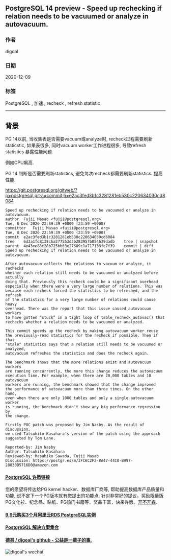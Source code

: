 ## PostgreSQL 14 preview - Speed up rechecking if relation needs to be vacuumed or analyze in autovacuum.  
  
### 作者  
digoal  
  
### 日期  
2020-12-09  
  
### 标签  
PostgreSQL , 加速 , recheck , refresh statistic  
  
----  
  
## 背景  
PG 14以前, 当收集表是否需要vacuum或analyze时, recheck过程需要刷新staticstic, 如果表很多, 同时vacuum worker工作进程很多, 导致refresh statistics 暴露性能问题.   
  
例如CPU飙高.   
  
PG 14 判断是否需要刷新statistics, 避免每次recheck都需要刷新statistics.  提高性能.     
  
https://git.postgresql.org/gitweb/?p=postgresql.git;a=commit;h=e2ac3fed3b1c3281281eb530c220634030cd8084  
  
```  
Speed up rechecking if relation needs to be vacuumed or analyze in autovacuum.  
author	Fujii Masao <fujii@postgresql.org>	  
Tue, 8 Dec 2020 22:59:39 +0800 (23:59 +0900)  
committer	Fujii Masao <fujii@postgresql.org>	  
Tue, 8 Dec 2020 22:59:39 +0800 (23:59 +0900)  
commit	e2ac3fed3b1c3281281eb530c220634030cd8084  
tree	6d3a1fd8138cba277553d3b283957b054639dadb	tree | snapshot  
parent	4e43ee88c28b725bb63e27609c1a717138fc7f39	commit | diff  
Speed up rechecking if relation needs to be vacuumed or analyze in autovacuum.  
  
After autovacuum collects the relations to vacuum or analyze, it rechecks  
whether each relation still needs to be vacuumed or analyzed before actually  
doing that. Previously this recheck could be a significant overhead  
especially when there were a very large number of relations. This was  
because each recheck forced the statistics to be refreshed, and the refresh  
of the statistics for a very large number of relations could cause heavy  
overhead. There was the report that this issue caused autovacuum workers  
to have gotten “stuck” in a tight loop of table_recheck_autovac() that  
rechecks whether a relation needs to be vacuumed or analyzed.  
  
This commit speeds up the recheck by making autovacuum worker reuse  
the previously-read statistics for the recheck if possible. Then if that  
"stale" statistics says that a relation still needs to be vacuumed or analyzed,  
autovacuum refreshes the statistics and does the recheck again.  
  
The benchmark shows that the more relations exist and autovacuum workers  
are running concurrently, the more this change reduces the autovacuum  
execution time. For example, when there are 20,000 tables and 10 autovacuum  
workers are running, the benchmark showed that the change improved  
the performance of autovacuum more than three times. On the other hand,  
even when there are only 1000 tables and only a single autovacuum worker  
is running, the benchmark didn't show any big performance regression by  
the change.  
  
Firstly POC patch was proposed by Jim Nasby. As the result of discussion,  
we used Tatsuhito Kasahara's version of the patch using the approach  
suggested by Tom Lane.  
  
Reported-by: Jim Nasby  
Author: Tatsuhito Kasahara  
Reviewed-by: Masahiko Sawada, Fujii Masao  
Discussion: https://postgr.es/m/3FC6C2F2-8A47-44C0-B997-28830B5716D0@amazon.com  
```  
    
  
#### [PostgreSQL 许愿链接](https://github.com/digoal/blog/issues/76 "269ac3d1c492e938c0191101c7238216")
您的愿望将传达给PG kernel hacker、数据库厂商等, 帮助提高数据库产品质量和功能, 说不定下一个PG版本就有您提出的功能点. 针对非常好的提议，奖励限量版PG文化衫、纪念品、贴纸、PG热门书籍等，奖品丰富，快来许愿。[开不开森](https://github.com/digoal/blog/issues/76 "269ac3d1c492e938c0191101c7238216").  
  
  
#### [9.9元购买3个月阿里云RDS PostgreSQL实例](https://www.aliyun.com/database/postgresqlactivity "57258f76c37864c6e6d23383d05714ea")
  
  
#### [PostgreSQL 解决方案集合](https://yq.aliyun.com/topic/118 "40cff096e9ed7122c512b35d8561d9c8")
  
  
#### [德哥 / digoal's github - 公益是一辈子的事.](https://github.com/digoal/blog/blob/master/README.md "22709685feb7cab07d30f30387f0a9ae")
  
  
![digoal's wechat](../pic/digoal_weixin.jpg "f7ad92eeba24523fd47a6e1a0e691b59")
  
